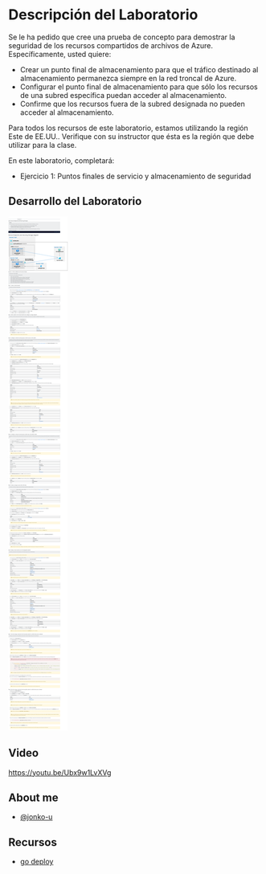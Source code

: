 # Descripción del Laboratorio
Se le ha pedido que cree una prueba de concepto para demostrar la seguridad de los recursos compartidos de archivos de Azure. Específicamente, usted quiere:

- Crear un punto final de almacenamiento para que el tráfico destinado al almacenamiento permanezca siempre en la red troncal de Azure.
- Configurar el punto final de almacenamiento para que sólo los recursos de una subred específica puedan acceder al almacenamiento.
- Confirme que los recursos fuera de la subred designada no pueden acceder al almacenamiento.

Para todos los recursos de este laboratorio, estamos utilizando la región Este de EE.UU.. Verifique con su instructor que ésta es la región que debe utilizar para la clase.

En este laboratorio, completará:

- Ejercicio 1: Puntos finales de servicio y almacenamiento de seguridad


## Desarrollo del Laboratorio
![Logo](/AZ-500%20Microsoft%20Azure%20Security%20Technologies/Lab%2006%20-%20Service%20Endpoints%20and%20Securing%20Storage/screenshots/Lab06.png)

## Video
https://youtu.be/Ubx9w1LvXVg


## About me
- [@jonko-u](https://github.com/jonko-u)

## Recursos
- [go deploy](https://lms.godeploy.it/)


